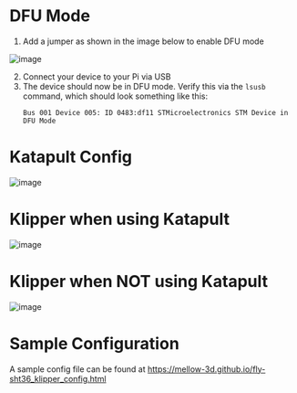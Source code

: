 
# DFU Mode
1.  Add a jumper as shown in the image below to enable DFU mode
  
  ![image](https://github.com/Esoterical/voron_canbus/assets/124253477/0420edcd-512f-4f11-9353-5d8f3fc90e1f)

2. Connect your device to your Pi via USB
3. The device should now be in DFU mode. Verify this via the `lsusb` command, which should look something like this:
    ```
    Bus 001 Device 005: ID 0483:df11 STMicroelectronics STM Device in DFU Mode
    ```

# Katapult Config

![image](https://user-images.githubusercontent.com/124253477/228767194-0ee2d789-13b2-44f4-99aa-f0a7f750c99c.png)

# Klipper when using Katapult

![image](https://user-images.githubusercontent.com/124253477/221396323-83dd84e5-b661-4472-8074-ea45aa19dced.png)

# Klipper when **NOT** using Katapult

![image](https://user-images.githubusercontent.com/124253477/221396331-f32caaac-89a2-4d85-8b88-259681912662.png)

# Sample Configuration

A sample config file can be found at https://mellow-3d.github.io/fly-sht36_klipper_config.html
